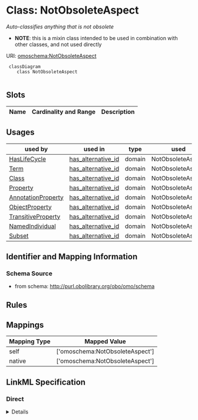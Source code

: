 # Class: NotObsoleteAspect
_Auto-classifies anything that is not obsolete_




* __NOTE__: this is a mixin class intended to be used in combination with other classes, and not used directly


URI: [omoschema:NotObsoleteAspect](http://purl.obolibrary.org/obo/schema/NotObsoleteAspect)




```{mermaid}
 classDiagram
    class NotObsoleteAspect
      
```




<!-- no inheritance hierarchy -->


## Slots

| Name | Cardinality and Range  | Description  |
| ---  | ---  | --- |


## Usages


| used by | used in | type | used |
| ---  | --- | --- | --- |
| [HasLifeCycle](HasLifeCycle.md) | [has_alternative_id](has_alternative_id.md) | domain | NotObsoleteAspect |
| [Term](Term.md) | [has_alternative_id](has_alternative_id.md) | domain | NotObsoleteAspect |
| [Class](Class.md) | [has_alternative_id](has_alternative_id.md) | domain | NotObsoleteAspect |
| [Property](Property.md) | [has_alternative_id](has_alternative_id.md) | domain | NotObsoleteAspect |
| [AnnotationProperty](AnnotationProperty.md) | [has_alternative_id](has_alternative_id.md) | domain | NotObsoleteAspect |
| [ObjectProperty](ObjectProperty.md) | [has_alternative_id](has_alternative_id.md) | domain | NotObsoleteAspect |
| [TransitiveProperty](TransitiveProperty.md) | [has_alternative_id](has_alternative_id.md) | domain | NotObsoleteAspect |
| [NamedIndividual](NamedIndividual.md) | [has_alternative_id](has_alternative_id.md) | domain | NotObsoleteAspect |
| [Subset](Subset.md) | [has_alternative_id](has_alternative_id.md) | domain | NotObsoleteAspect |



## Identifier and Mapping Information







### Schema Source


* from schema: http://purl.obolibrary.org/obo/omo/schema







## Rules



## Mappings

| Mapping Type | Mapped Value |
| ---  | ---  |
| self | ['omoschema:NotObsoleteAspect'] |
| native | ['omoschema:NotObsoleteAspect'] |


## LinkML Specification

<!-- TODO: investigate https://stackoverflow.com/questions/37606292/how-to-create-tabbed-code-blocks-in-mkdocs-or-sphinx -->

### Direct

<details>
```yaml
name: NotObsoleteAspect
description: Auto-classifies anything that is not obsolete
from_schema: http://purl.obolibrary.org/obo/omo/schema
rank: 1000
mixin: true
rules:
- postconditions:
    none_of:
    - slot_conditions:
        label:
          name: label
          pattern: ^obsolete
classification_rules:
- slot_conditions:
    none_of:
      name: none_of
      deprecated: JsonObj(equals_expression='true')

```
</details>

### Induced

<details>
```yaml
name: NotObsoleteAspect
description: Auto-classifies anything that is not obsolete
from_schema: http://purl.obolibrary.org/obo/omo/schema
rank: 1000
mixin: true
rules:
- postconditions:
    none_of:
    - slot_conditions:
        label:
          name: label
          pattern: ^obsolete
classification_rules:
- slot_conditions:
    none_of:
      name: none_of
      deprecated: JsonObj(equals_expression='true')

```
</details>